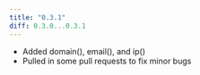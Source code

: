 ```yaml
---
title: "0.3.1"
diff: 0.3.0...0.3.1
---
```


* Added domain(), email(), and ip()
* Pulled in some pull requests to fix minor bugs
